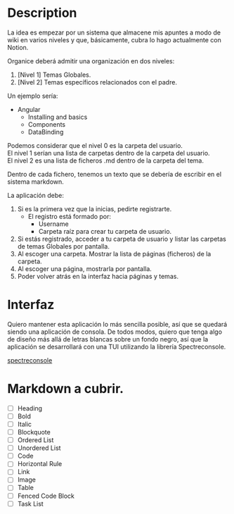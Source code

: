 # Description

La idea es empezar por un sistema que almacene mis apuntes a modo de wiki en varios niveles y que, básicamente, cubra lo hago actualmente con Notion.

Organice deberá admitir una organización en dos niveles:

1. [Nivel 1] Temas Globales.
2. [Nivel 2] Temas específicos relacionados con el padre.

Un ejemplo sería:
* Angular
  * Installing and basics
  * Components
  * DataBinding

Podemos considerar que el nivel 0 es la carpeta del usuario.<br>
El nivel 1 serían una lista de carpetas dentro de la carpeta del usuario.<br>
El nivel 2 es una lista de ficheros .md dentro de la carpeta del tema.

Dentro de cada fichero, tenemos un texto que se debería de escribir en el sistema markdown.

La aplicación debe:

1. Si es la primera vez que la inicias, pedirte registrarte.
    * El registro está formado por:
      * Username
      * Carpeta raíz para crear tu carpeta de usuario.
2. Si estás registrado, acceder a tu carpeta de usuario y listar las carpetas de temas Globales
por pantalla.
3. Al escoger una carpeta. Mostrar la lista de páginas (ficheros) de la carpeta.
4. Al escoger una página, mostrarla por pantalla.
5. Poder volver atrás en la interfaz hacia páginas y temas. 

# Interfaz

Quiero mantener esta aplicación lo más sencilla posible, así que se quedará siendo una aplicación de consola.
De todos modos, quiero que tenga algo de diseño más allá de letras blancas sobre un fondo negro, así que la aplicación se desarrollará con una TUI utilizando la librería Spectreconsole.

[spectreconsole](https://github.com/spectreconsole/spectre.console)

# Markdown a cubrir.

- [ ] Heading
- [ ] Bold
- [ ] Italic
- [ ] Blockquote
- [ ] Ordered List
- [ ] Unordered List
- [ ] Code
- [ ] Horizontal Rule
- [ ] Link
- [ ] Image
- [ ] Table
- [ ] Fenced Code Block
- [ ] Task List	
